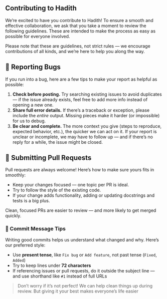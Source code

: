 ## Contributing to Hadith

We’re excited to have you contribute to Hadith! To ensure a smooth and effective collaboration, we ask that you take a moment to review the following guidelines. These are intended to make the process as easy as possible for everyone involved.

Please note that these are guidelines, not strict rules — we encourage contributions of all kinds, and we’re here to help you along the way.

## 🐛 Reporting Bugs

If you run into a bug, here are a few tips to make your report as helpful as possible:

1. **Check before posting.** Try searching existing issues to avoid duplicates — if the issue already exists, feel free to add more info instead of opening a new one.
2. **Share full error details.** If there’s a traceback or exception, please include the _entire_ output. Missing pieces make it harder (or impossible) for us to debug.
3. **Be clear and complete.** The more context you give (steps to reproduce, expected behavior, etc.), the quicker we can act on it. If your report is unclear or incomplete, we may have to follow up — and if there’s no reply for a while, the issue might be closed.

## 🚀 Submitting Pull Requests

Pull requests are always welcome! Here’s how to make sure yours fits in smoothly:

- Keep your changes focused — one topic per PR is ideal.
- Try to follow the style of the existing code.
- If your change adds functionality, adding or updating docstrings and tests is a big plus.

Clean, focused PRs are easier to review — and more likely to get merged quickly.

### 📝 Commit Message Tips

Writing good commits helps us understand what changed and why. Here’s our preferred style:

- Use **present tense**, like `Fix bug` or `Add feature`, not past tense (`Fixed`, `Added`)
- Try to keep lines under **72 characters**
- If referencing issues or pull requests, do it outside the subject line — and use shorthand like `#1` instead of full URLs

> Don’t worry if it’s not perfect! We can help clean things up during review. But giving it your best makes everyone’s life easier
